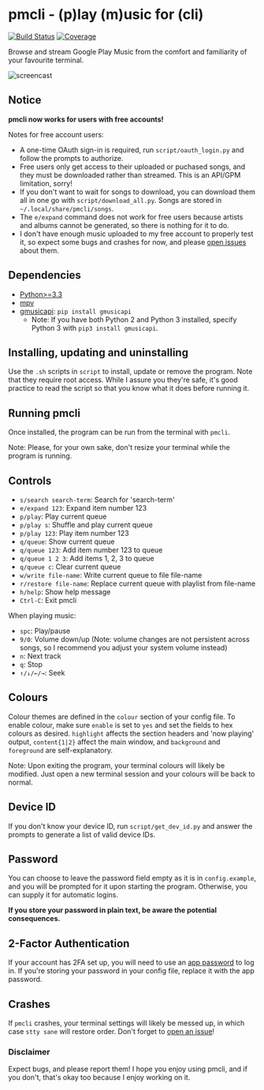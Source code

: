 # pmcli - (p)lay (m)usic for (cli)

[![Build Status](https://travis-ci.org/christopher-dG/pmcli.svg?branch=master)](https://travis-ci.org/christopher-dG/pmcli)
[![Coverage](https://codecov.io/gh/christopher-dG/pmcli/branch/master/graph/badge.svg)](https://codecov.io/gh/christopher-dG/pmcli)

Browse and stream Google Play Music from the comfort and familiarity of your favourite terminal.

![screencast](https://fat.gfycat.com/MixedCoordinatedAmphibian.gif "Yes, I'm aware that this is technically a TUI")

## Notice
**pmcli now works for users with free accounts!**

Notes for free account users:

- A one-time OAuth sign-in is required, run `script/oauth_login.py` and follow the prompts to authorize.
- Free users only get access to their uploaded or puchased songs, and they must be downloaded rather than streamed. This is an API/GPM limitation, sorry!
- If you don't want to wait for songs to download, you can download them all in one go with `script/download_all.py`. Songs are stored in `~/.local/share/pmcli/songs`.
- The `e/expand` command does not work for free users because artists and albums cannot be generated, so there is nothing for it to do.
- I don't have enough music uploaded to my free account to properly test it, so expect some bugs and crashes for now, and please [open issues](https://github.com/christopher-dG/pmcli/issues/new) about them.

## Dependencies

- [Python>=3.3](https://python.org/downloads)
- [mpv](https://mpv.io)
- [gmusicapi](https://github.com/simon-weber/gmusicapi): `pip install gmusicapi` 
  - Note: If you have both Python 2 and Python 3 installed, specify Python 3 with `pip3 install gmusicapi`.

## Installing, updating and uninstalling

Use the `.sh` scripts in `script` to install, update or remove the program. Note that they require root access. While I assure you they're safe, it's good practice to read the script so that you know what it does before running it.

## Running pmcli

Once installed, the program can be run from the terminal with `pmcli`.

Note: Please, for your own sake, don't resize your terminal while the program is running.

## Controls

- `s/search search-term`: Search for 'search-term'
- `e/expand 123`: Expand item number 123
- `p/play`: Play current queue
- `p/play s`: Shuffle and play current queue
- `p/play 123`: Play item number 123
- `q/queue`: Show current queue
- `q/queue 123`:  Add item number 123 to queue
- `q/queue 1 2 3`:  Add items 1, 2, 3 to queue
- `q/queue c`:  Clear current queue
- `w/write file-name`: Write current queue to file file-name
- `r/restore file-name`: Replace current queue with playlist from file-name
- `h/help`: Show help message
- `Ctrl-C`: Exit pmcli

When playing music:

- `spc`: Play/pause
- `9/0`: Volume down/up (Note: volume changes are not persistent across songs, so I recommend you adjust your system volume instead)
- `n`: Next track
- `q`: Stop
- `↑/↓/←/→`: Seek

## Colours

Colour themes are defined in the `colour` section of your config file. To enable colour, make sure `enable` is set to `yes` and set the fields to hex colours as desired. `highlight` affects the section headers and 'now playing' output, `content{1|2}` affect the main window, and `background` and `foreground` are self-explanatory.

Note: Upon exiting the program, your terminal colours will likely be modified. Just open a new terminal session and your colours will be back to normal.

## Device ID

If you don't know your device ID, run `script/get_dev_id.py` and answer the prompts to generate a list of valid device IDs.

## Password

You can choose to leave the password field empty as it is in `config.example`, and you will be prompted for it upon starting the program. Otherwise, you can supply it for automatic logins.

**If you store your password in plain text, be aware the potential consequences.**

## 2-Factor Authentication

If your account has 2FA set up, you will need to use an [app password](https://support.google.com/accounts/answer/185833?hl=en) to log in. If you're storing your password in your config file, replace it with the app password.

## Crashes

If `pmcli` crashes, your terminal settings will likely be messed up, in which case `stty sane` will restore order. Don't forget to [open an issue](https://github.com/christopher-dG/pmcli/issues/new)!

### Disclaimer
Expect bugs, and please report them! I hope you enjoy using pmcli, and if you don't, that's okay too because I enjoy working on it.
